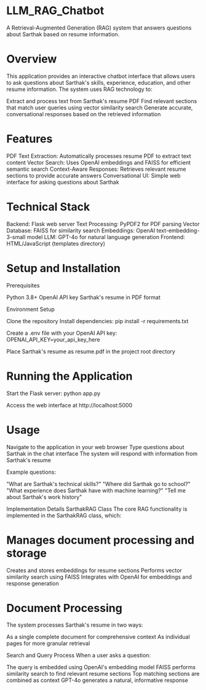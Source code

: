 # LLM_RAG_Chatbot

A Retrieval-Augmented Generation (RAG) system that answers questions about Sarthak based on resume information.

# Overview
This application provides an interactive chatbot interface that allows users to ask questions about Sarthak's skills, experience, education, and other resume information. The system uses RAG technology to:

Extract and process text from Sarthak's resume PDF
Find relevant sections that match user queries using vector similarity search
Generate accurate, conversational responses based on the retrieved information

# Features
PDF Text Extraction: Automatically processes resume PDF to extract text content
Vector Search: Uses OpenAI embeddings and FAISS for efficient semantic search
Context-Aware Responses: Retrieves relevant resume sections to provide accurate answers
Conversational UI: Simple web interface for asking questions about Sarthak

# Technical Stack
Backend: Flask web server
Text Processing: PyPDF2 for PDF parsing
Vector Database: FAISS for similarity search
Embeddings: OpenAI text-embedding-3-small model
LLM: GPT-4o for natural language generation
Frontend: HTML/JavaScript (templates directory)

# Setup and Installation
Prerequisites

Python 3.8+
OpenAI API key
Sarthak's resume in PDF format

Environment Setup

Clone the repository
Install dependencies:
pip install -r requirements.txt

Create a .env file with your OpenAI API key:
OPENAI_API_KEY=your_api_key_here

Place Sarthak's resume as resume.pdf in the project root directory

# Running the Application

Start the Flask server:
python app.py

Access the web interface at http://localhost:5000

# Usage

Navigate to the application in your web browser
Type questions about Sarthak in the chat interface
The system will respond with information from Sarthak's resume

Example questions:

"What are Sarthak's technical skills?"
"Where did Sarthak go to school?"
"What experience does Sarthak have with machine learning?"
"Tell me about Sarthak's work history"

Implementation Details
SarthakRAG Class
The core RAG functionality is implemented in the SarthakRAG class, which:

# Manages document processing and storage
Creates and stores embeddings for resume sections
Performs vector similarity search using FAISS
Integrates with OpenAI for embeddings and response generation

# Document Processing
The system processes Sarthak's resume in two ways:

As a single complete document for comprehensive context
As individual pages for more granular retrieval

Search and Query Process
When a user asks a question:

The query is embedded using OpenAI's embedding model
FAISS performs similarity search to find relevant resume sections
Top matching sections are combined as context
GPT-4o generates a natural, informative response
